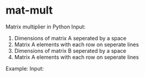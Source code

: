 # mat-mult
Matrix multiplier in Python
Input: 
1. Dimensions of matrix A seperated by a space 
2. Matrix A elements with each row on seperate lines
3. Dimensions of matrix B seperated by a space
4. Matrix A elements with each row on seperate lines

Example:
Input:

